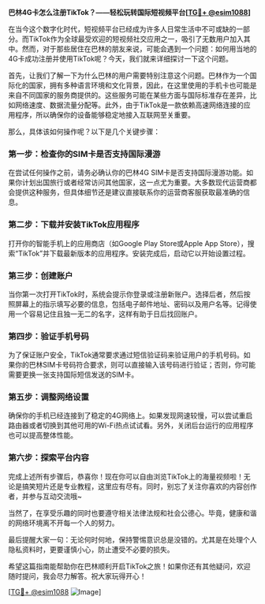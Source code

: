 **巴林4G卡怎么注册TikTok？——轻松玩转国际短视频平台[[TG💪+ @esim1088](https://t.me/s/esim1088)]**

在当今这个数字化时代，短视频平台已经成为许多人日常生活中不可或缺的一部分。而TikTok作为全球最受欢迎的短视频社交应用之一，吸引了无数用户加入其中。然而，对于那些居住在巴林的朋友来说，可能会遇到一个问题：如何用当地的4G卡成功注册并使用TikTok呢？今天，我们就来详细探讨一下这个问题。

首先，让我们了解一下为什么巴林的用户需要特别注意这个问题。巴林作为一个国际化的国家，拥有多种语言环境和文化背景，因此，在这里使用的手机卡也可能是来自不同国家的服务商提供的。这些服务可能在某些方面与国际标准存在差异，比如网络速度、数据流量分配等。此外，由于TikTok是一款依赖高速网络连接的应用程序，所以确保你的设备能够稳定地接入互联网至关重要。

那么，具体该如何操作呢？以下是几个关键步骤：

### 第一步：检查你的SIM卡是否支持国际漫游
在尝试任何操作之前，请务必确认你的巴林4G SIM卡是否支持国际漫游功能。如果你计划出国旅行或者经常访问其他国家，这一点尤为重要。大多数现代运营商都会提供这种服务，但具体细节还是建议直接联系你的运营商客服获取最准确的信息。

### 第二步：下载并安装TikTok应用程序
打开你的智能手机上的应用商店（如Google Play Store或Apple App Store），搜索“TikTok”并下载最新版本的应用程序。安装完成后，启动它以开始设置过程。

### 第三步：创建账户
当你第一次打开TikTok时，系统会提示你登录或注册新账户。选择后者，然后按照屏幕上的指示填写必要的信息，包括电子邮件地址、密码以及用户名等。记得使用一个容易记住且独一无二的名字，这样有助于日后找回账户。

### 第四步：验证手机号码
为了保证账户安全，TikTok通常要求通过短信验证码来验证用户的手机号码。如果你的巴林SIM卡号码符合要求，则可以直接输入该号码进行验证；否则，你可能需要更换一张支持国际短信发送的SIM卡。

### 第五步：调整网络设置
确保你的手机已经连接到了稳定的4G网络上。如果发现网速较慢，可以尝试重启路由器或者切换到其他可用的Wi-Fi热点试试看。另外，关闭后台运行的应用程序也可以提高整体性能。

### 第六步：探索平台内容
完成上述所有步骤后，恭喜你！现在你可以自由浏览TikTok上的海量视频啦！无论是搞笑短片还是专业教程，这里应有尽有。同时，别忘了关注你喜欢的内容创作者，并参与互动交流哦~

当然了，在享受乐趣的同时也要遵守相关法律法规和社会公德心。毕竟，健康和谐的网络环境离不开每一个人的努力。

最后提醒大家一句：无论何时何地，保持警惕意识总是没错的。尤其是在处理个人隐私资料时，更要谨慎小心，防止遭受不必要的损失。

希望这篇指南能帮助你在巴林顺利开启TikTok之旅！如果你还有其他疑问，欢迎随时提问，我会尽力解答。祝大家玩得开心！

[[TG💪+ @esim1088](https://t.me/s/esim1088) ![Image](https://i.postimg.cc/4NQfJmqS/Snipaste-2025-05-13-00-14-12.png)]